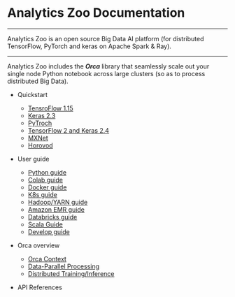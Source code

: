 # Analytics Zoo Documentation

---

Analytics Zoo is an open source Big Data AI platform (for distributed TensorFlow, PyTorch and keras on Apache Spark & Ray).

---

Analytics Zoo includes the _**Orca**_ library that seamlessly scale out your single node Python notebook across large clusters (so as to process distributed Big Data).

- Quickstart
  - [TensroFlow 1.15]() 
  - [Keras 2.3]() 
  - [PyTroch]() 
  - [TensorFlow 2 and Keras 2.4]()
  - [MXNet]()
  - [Horovod]() 
 
- User guide
  - [Python guide]() 
  - [Colab guide]() 
  - [Docker guide]() 
  - [K8s guide]() 
  - [Hadoop/YARN guide]()
  - [Amazon EMR guide]() 
  - [Databricks guide]() 
  - [Scala Guide]()
  - [Develop guide]()

- Orca overview
  - [Orca Context]() 
  - [Data-Parallel Processing]() 
  - [Distributed Training/Inference]() 

- API References
